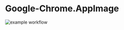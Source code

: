 # Google-Chrome.AppImage

![example workflow](https://github.com/nx-appbuild-hub/Google-Chrome.AppImage//actions/workflows/makefile.yml/badge.svg)

